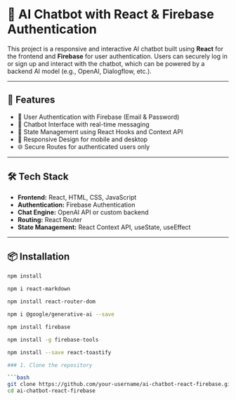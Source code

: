 # 🤖 AI Chatbot with React & Firebase Authentication

This project is a responsive and interactive AI chatbot built using **React** for the frontend and **Firebase** for user authentication. Users can securely log in or sign up and interact with the chatbot, which can be powered by a backend AI model (e.g., OpenAI, Dialogflow, etc.).

---

## 🚀 Features

- 🔐 User Authentication with Firebase (Email & Password)
- 💬 Chatbot Interface with real-time messaging
- 🔄 State Management using React Hooks and Context API
- 📱 Responsive Design for mobile and desktop
- 🌐 Secure Routes for authenticated users only

---

## 🛠️ Tech Stack

- **Frontend:** React, HTML, CSS, JavaScript
- **Authentication:** Firebase Authentication
- **Chat Engine:** OpenAI API or custom backend
- **Routing:** React Router
- **State Management:** React Context API, useState, useEffect

---

## 📦 Installation
```bash
npm install

npm i react-markdown

npm install react-router-dom

npm i @google/generative-ai --save

npm install firebase

npm install -g firebase-tools

npm install --save react-toastify

### 1. Clone the repository

```bash
git clone https://github.com/your-username/ai-chatbot-react-firebase.git
cd ai-chatbot-react-firebase
